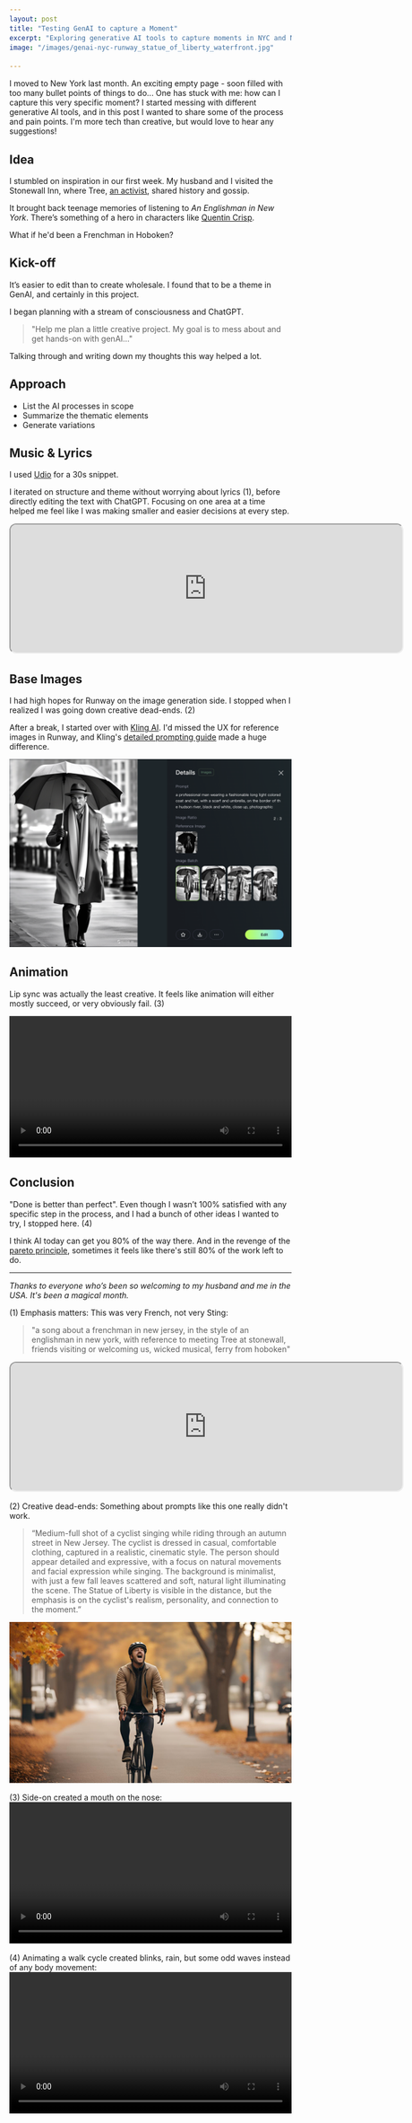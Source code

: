 ```yaml
---
layout: post
title: "Testing GenAI to capture a Moment"
excerpt: "Exploring generative AI tools to capture moments in NYC and New Jersey - my first creative project using Runway, Udio, and Kling."
image: "/images/genai-nyc-runway_statue_of_liberty_waterfront.jpg"

---
```

I moved to New York last month. An exciting empty page - soon filled with too many bullet points of things to do... One has stuck with me: how can I capture this very specific moment? I started messing with different generative AI tools, and in this post I wanted to share some of the process and pain points. I'm more tech than creative, but would love to hear any suggestions!

## Idea
I stumbled on inspiration in our first week. My husband and I visited the Stonewall Inn, where Tree, [an activist](<https://punchdrink.com/articles/tree-sequoia-is-the-spirit-of-stonewall-inn-bar-nyc/)>), shared history and gossip. 

It brought back teenage memories of listening to *An Englishman in New York*. There’s something of a hero in characters like [Quentin Crisp](https://en.wikipedia.org/wiki/Quentin_Crisp). 

What if he'd been a Frenchman in Hoboken?

## Kick-off
It’s easier to edit than to create wholesale. I found that to be a theme in GenAI, and certainly in this project. 

I began planning with a stream of consciousness and ChatGPT. 
> "Help me plan a little creative project. My goal is to mess about and get hands-on with genAI…"

Talking through and writing down my thoughts this way helped a lot.

## Approach
- List the AI processes in scope
- Summarize the thematic elements
- Generate variations

## Music & Lyrics
I used [Udio](https://www.udio.com/home) for a 30s snippet.

I iterated on structure and theme without worrying about lyrics (1), before directly editing the text with ChatGPT. Focusing on one area at a time helped me feel like I was making smaller and easier decisions at every step.

<div class="responsive-iframe">
<iframe src="https://www.udio.com/embed/s2VLZbpyZyK7ZcMyUeNBBz?embedVariant=default" style="width:700px; height:228px; border-radius:12px;"></iframe>
</div>

## Base Images
I had high hopes for Runway on the image generation side. I stopped when I realized I was going down creative dead-ends. (2)

After a break, I started over with [Kling AI](https://klingai.com). I'd missed the UX for reference images in Runway, and Kling's [detailed prompting guide](https://docs.qingque.cn/d/home/eZQCtOj9fX_6cUjT_0yuk-yrL) made a huge difference.

![good result of a pedestrian](/images/genai-nyc-kling-walker.png)

## Animation
Lip sync was actually the least creative. It feels like animation will either mostly succeed, or very obviously fail. (3)

<video controls width="100%">
  <source src="{{ '//videos/genai-nyc-runway-lipsync.mp4' | relative_url }}" type="video/mp4">
  Your browser does not support the video tag.
</video>

## Conclusion
"Done is better than perfect". Even though I wasn’t 100% satisfied with any specific step in the process, and I had a bunch of other ideas I wanted to try, I stopped here. (4)

I think AI today can get you 80% of the way there. And in the revenge of the [pareto principle](https://en.wikipedia.org/wiki/Pareto_principle), sometimes it feels like there's still 80% of the work left to do.

---

_Thanks to everyone who’s been so welcoming to my husband and me in the USA. It's been a magical month._

(1) Emphasis matters: This was very French, not very Sting:  
> "a song about a frenchman in new jersey, in the style of an englishman in new york, with reference to meeting Tree at stonewall, friends visiting or welcoming us, wicked musical, ferry from hoboken"

<div class="responsive-iframe">
<iframe src="https://www.udio.com/embed/7LKtzrHMMWx9c2c6UE2hbP?embedVariant=default" style="width:700px; height:228px; border-radius:12px;"></iframe>
</div>


(2) Creative dead-ends: Something about prompts like this one really didn't work. 
> “Medium-full shot of a cyclist singing while riding through an autumn street in New Jersey. The cyclist is dressed in casual, comfortable clothing, captured in a realistic, cinematic style. The person should appear detailed and expressive, with a focus on natural movements and facial expression while singing. The background is minimalist, with just a few fall leaves scattered and soft, natural light illuminating the scene. The Statue of Liberty is visible in the distance, but the emphasis is on the cyclist's realism, personality, and connection to the moment.”

![Suprisingly bad result of a biker](/images/genai-nyc-runway-biker.jpg)

(3) Side-on created a mouth on the nose:
<video controls width="100%">
  <source src="{{ '//videos/genai-nyc-lipsync-fail.mp4' | relative_url }}" type="video/mp4">
  Your browser does not support the video tag.
</video>

(4) Animating a walk cycle created blinks, rain, but some odd waves instead of any body movement:
<video controls width="100%">
  <source src="{{ '//videos/genai-nyc-animation-fail.mp4' | relative_url }}" type="video/mp4">
  Your browser does not support the video tag.
</video>
